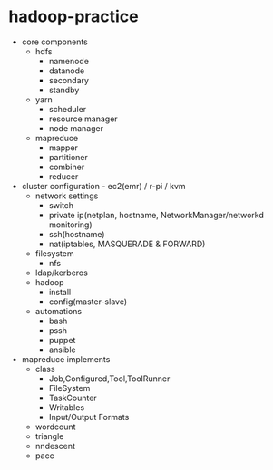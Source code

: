 # hadoop-practice

- core components
  - hdfs
    - namenode
    - datanode
    - secondary
    - standby
  - yarn
    - scheduler
    - resource manager
    - node manager
  - mapreduce
    - mapper
    - partitioner
    - combiner
    - reducer
- cluster configuration - ec2(emr) / r-pi / kvm
  - network settings
    - switch
    - private ip(netplan, hostname, NetworkManager/networkd monitoring)
    - ssh(hostname)
    - nat(iptables, MASQUERADE & FORWARD)
  - filesystem
    - nfs
  - ldap/kerberos
  - hadoop
    - install
    - config(master-slave)
  - automations
    - bash
    - pssh
    - puppet
    - ansible
- mapreduce implements
  - class
    - Job,Configured,Tool,ToolRunner
    - FileSystem
    - TaskCounter
    - Writables
    - Input/Output Formats
  - wordcount
  - triangle
  - nndescent
  - pacc
